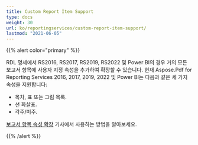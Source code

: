 ```yaml
---
title: Custom Report Item Support
type: docs
weight: 30
url: ko/reportingservices/custom-report-item-support/
lastmod: "2021-06-05"
---
```


{{% alert color="primary" %}}

RDL 명세에서 RS2016, RS2017, RS2019, RS2022 및 Power BI의 경우 거의 모든 보고서 항목에 사용자 지정 속성을 추가하여 확장할 수 있습니다. 현재 Aspose.Pdf for Reporting Services 2016, 2017, 2019, 2022 및 Power BI는 다음과 같은 세 가지 속성을 지원합니다:

- 목차, 표 또는 그림 목록.
- 선 화살표.
- 각주/미주.

[보고서 항목 속성 확장](/pdf/reportingservices/expand-report-items-properties/) 기사에서 사용하는 방법을 알아보세요.

{{% /alert %}}